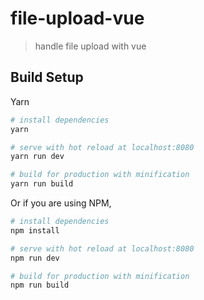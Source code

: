 # file-upload-vue

> handle file upload with vue

## Build Setup

Yarn

``` bash
# install dependencies
yarn

# serve with hot reload at localhost:8080
yarn run dev

# build for production with minification
yarn run build
```

Or if you are using NPM,

``` bash
# install dependencies
npm install

# serve with hot reload at localhost:8080
npm run dev

# build for production with minification
npm run build
```

